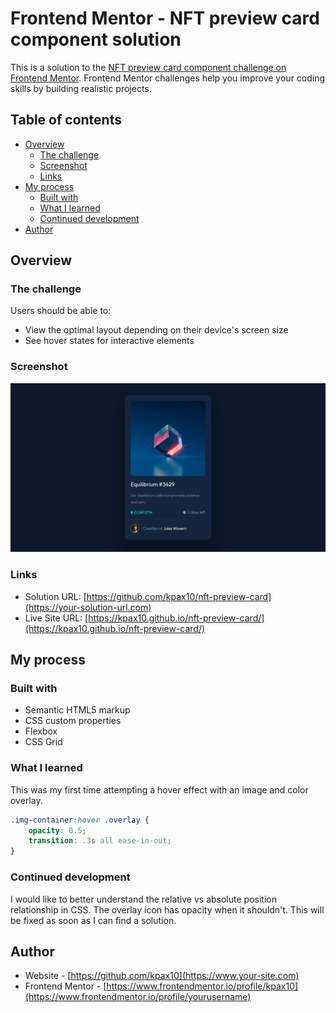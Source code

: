 # Frontend Mentor - NFT preview card component solution

This is a solution to the [NFT preview card component challenge on Frontend Mentor](https://www.frontendmentor.io/challenges/nft-preview-card-component-SbdUL_w0U). Frontend Mentor challenges help you improve your coding skills by building realistic projects. 

## Table of contents

- [Overview](#overview)
  - [The challenge](#the-challenge)
  - [Screenshot](#screenshot)
  - [Links](#links)
- [My process](#my-process)
  - [Built with](#built-with)
  - [What I learned](#what-i-learned)
  - [Continued development](#continued-development)
- [Author](#author)

## Overview

### The challenge

Users should be able to:

- View the optimal layout depending on their device's screen size
- See hover states for interactive elements

### Screenshot

![](./design/frontend-nft-screenshot.png)

### Links

- Solution URL: [https://github.com/kpax10/nft-preview-card](https://your-solution-url.com)
- Live Site URL: [https://kpax10.github.io/nft-preview-card/](https://kpax10.github.io/nft-preview-card/)

## My process

### Built with

- Semantic HTML5 markup
- CSS custom properties
- Flexbox
- CSS Grid

### What I learned

This was my first time attempting a hover effect with an image and color overlay.

```css
.img-container:hover .overlay {
    opacity: 0.5;
    transition: .3s all ease-in-out;
}
```
### Continued development

I would like to better understand the relative vs absolute position relationship in CSS.
The overlay icon has opacity when it shouldn't. This will be fixed as soon as I can find a solution.

## Author

- Website - [https://github.com/kpax10](https://www.your-site.com)
- Frontend Mentor - [https://www.frontendmentor.io/profile/kpax10](https://www.frontendmentor.io/profile/yourusername)

